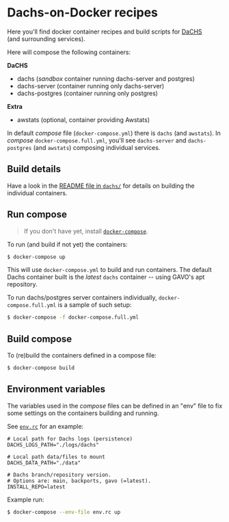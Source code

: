 # Dachs-on-Docker recipes

Here you'll find docker container recipes and build scripts for [DaCHS][_dachs]  
(and surrounding services).

[_dachs]: https://docs.g-vo.org/DaCHS/

Here will compose the following containers:

**DaCHS**

- dachs (_sandbox_ container running dachs-server and postgres)
- dachs-server (container running only dachs-server)
- dachs-postgres (container running only postgres)

**Extra**

- awstats (optional, container providing Awstats)

In default _compose_ file (`docker-compose.yml`) there is `dachs` (and `awstats`).
In _compose_ `docker-compose.full.yml`, you'll see `dachs-server` and `dachs-postgres`
(and `awstats`) composing individual services.


## Build details
Have a look in the [README file in `dachs/`](dachs/README.md) for details on
building the individual containers.


## Run compose
> If you don't have yet, install [`docker-compose`](https://docs.docker.com/compose/install/).

To run (and build if not yet) the containers:

```bash
$ docker-compose up
```

This will use `docker-compose.yml` to build and run containers.
The default Dachs container built is the _latest_ `dachs` container
-- using GAVO's apt repository.

To run dachs/postgres server containers individually, `docker-compose.full.yml`
is a sample of such setup:

```bash
$ docker-compose -f docker-compose.full.yml
```


## Build compose

To (re)build the containers defined in a compose file:

```bash
$ docker-compose build
```


## Environment variables
The variables used in the _compose_ files can be defined in an "env" file
to fix some settings on the containers building and running.

See [`env.rc`](env.rc) for an example:
```
# Local path for Dachs logs (persistence)
DACHS_LOGS_PATH="./logs/dachs"

# Local path data/files to mount
DACHS_DATA_PATH="./data"

# Dachs branch/repository version.
# Options are: main, backports, gavo (=latest).
INSTALL_REPO=latest
```

Example run:
```bash
$ docker-compose --env-file env.rc up
```
